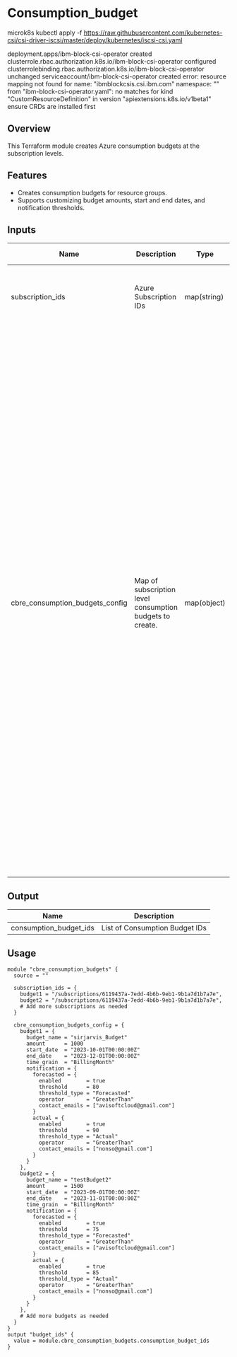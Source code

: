 # Consumption_budget
microk8s kubectl apply -f https://raw.githubusercontent.com/kubernetes-csi/csi-driver-iscsi/master/deploy/kubernetes/iscsi-csi.yaml

deployment.apps/ibm-block-csi-operator created
clusterrole.rbac.authorization.k8s.io/ibm-block-csi-operator configured
clusterrolebinding.rbac.authorization.k8s.io/ibm-block-csi-operator unchanged
serviceaccount/ibm-block-csi-operator created
error: resource mapping not found for name: "ibmblockcsis.csi.ibm.com" namespace: "" from "ibm-block-csi-operator.yaml": no matches for kind "CustomResourceDefinition" in version "apiextensions.k8s.io/v1beta1"
ensure CRDs are installed first 

## Overview

This Terraform module creates Azure consumption budgets at the subscription levels.

## Features

- Creates consumption budgets for resource groups.
- Supports customizing budget amounts, start and end dates, and notification thresholds.
  
## Inputs

| Name                       | Description                                            | Type         | Default Value | Required | Supported Values                                                                                                                                                                                                      |
|----------------------------|--------------------------------------------------------|--------------|---------------|----------|---------------------------------------------------------------------------------------------------------------------------------------------------------------------------------------------------------------------|
| subscription_ids         | Azure Subscription IDs                                 | map(string)  | n/a           | yes      | A mapping of budget names to their corresponding Azure Subscription IDs.                                                                                                                                           |
| cbre_consumption_budgets_config   | Map of subscription level consumption budgets to create. | map(object)  | n/a           | yes      | Each object should contain:<br> - `budget_name` (string): Name of the budget.<br> - `amount` (number): The amount of the budget.<br> - `start_date` (string): Start date in ISO 8601 format.<br> - `end_date` (string): End date in ISO 8601 format.<br> - `time_grain` (string): The time grain of the budget (e.g 'BillingAnnual' 'BillingMonth' 'BillingQuarter' 'Annually' 'Monthly' 'Quarterly' ).<br> - `notification` (map(object)): A map containing:<br>   - `enabled` (bool): Whether notifications are enabled.<br>   - `threshold` (number): The threshold value.<br>   - `threshold_type` (string): Type of threshold (e.g., 'Forecasted', 'Actual').<br>   - `operator` (string): The operator for comparison (e.g., 'GreaterThan', 'LessThan').<br>   - `contact_emails` (list(string)): List of contact emails for notifications. |

## Output
| Name                       | Description                       |
|----------------------------|-----------------------------------|
| consumption_budget_ids    | List of Consumption Budget IDs     |

## Usage

```hcl
module "cbre_consumption_budgets" {
  source = ""

  subscription_ids = {
    budget1 = "/subscriptions/6119437a-7edd-4b6b-9eb1-9b1a7d1b7a7e",
    budget2 = "/subscriptions/6119437a-7edd-4b6b-9eb1-9b1a7d1b7a7e",
    # Add more subscriptions as needed
  }

  cbre_consumption_budgets_config = {
    budget1 = {
      budget_name = "sirjarvis_Budget"
      amount      = 1000
      start_date  = "2023-10-01T00:00:00Z"
      end_date    = "2023-12-01T00:00:00Z"
      time_grain  = "BillingMonth"
      notification = {
        forecasted = {
          enabled        = true
          threshold      = 80
          threshold_type = "Forecasted"
          operator       = "GreaterThan"
          contact_emails = ["avisoftcloud@gmail.com"]
        }
        actual = {
          enabled        = true
          threshold      = 90
          threshold_type = "Actual"
          operator       = "GreaterThan"
          contact_emails = ["nonso@gmail.com"]
        }
      }
    },
    budget2 = {
      budget_name = "testBudget2"
      amount      = 1500
      start_date  = "2023-09-01T00:00:00Z"
      end_date    = "2023-11-01T00:00:00Z"
      time_grain  = "BillingMonth"
      notification = {
        forecasted = {
          enabled        = true
          threshold      = 75
          threshold_type = "Forecasted"
          operator       = "GreaterThan"
          contact_emails = ["avisoftcloud@gmail.com"]
        }
        actual = {
          enabled        = true
          threshold      = 85
          threshold_type = "Actual"
          operator       = "GreaterThan"
          contact_emails = ["nonso@gmail.com"]
        }
      }
    },
    # Add more budgets as needed
  }
}
output "budget_ids" {
  value = module.cbre_consumption_budgets.consumption_budget_ids
}
